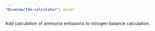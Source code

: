 ```yaml
---
"@svenvw/fdm-calculator": minor
---
```


Add calculation of ammonia emissions to nitrogen balance calculation.
